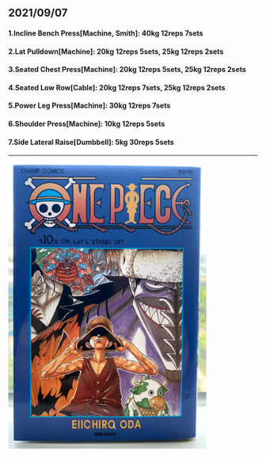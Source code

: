 ## 2021/09/07
#### 1.Incline Bench Press\[Machine, Smith\]: 40kg 12reps 7sets
#### 2.Lat Pulldown\[Machine\]: 20kg 12reps 5sets, 25kg 12reps 2sets
#### 3.Seated Chest Press\[Machine\]: 20kg 12reps 5sets, 25kg 12reps 2sets
#### 4.Seated Low Row\[Cable\]: 20kg 12reps 7sets, 25kg 12reps 2sets
#### 5.Power Leg Press\[Machine\]: 30kg 12reps 7sets
#### 6.Shoulder Press\[Machine\]: 10kg 12reps 5sets
#### 7.Side Lateral Raise\[Dumbbell\]: 5kg 30reps 5sets


---
<img src='./_resources/__010.png' width='400px' />
